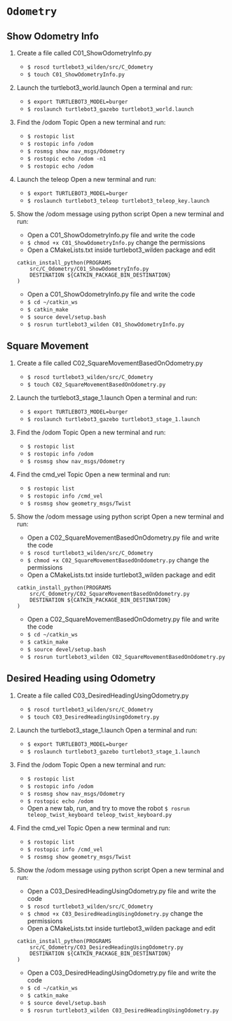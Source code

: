 # `Odometry`

## Show Odometry Info

1. Create a file called C01_ShowOdometryInfo.py

   - `$ roscd turtlebot3_wilden/src/C_Odometry`
   - `$ touch C01_ShowOdometryInfo.py`

2. Launch the turtlebot3_world.launch
   Open a terminal and run:

   - `$ export TURTLEBOT3_MODEL=burger`
   - `$ roslaunch turtlebot3_gazebo turtlebot3_world.launch`

3. Find the /odom Topic
   Open a new terminal and run:

   - `$ rostopic list`
   - `$ rostopic info /odom`
   - `$ rosmsg show nav_msgs/Odometry`
   - `$ rostopic echo /odom -n1`
   - `$ rostopic echo /odom`

4. Launch the teleop
   Open a new terminal and run:

   - `$ export TURTLEBOT3_MODEL=burger`
   - `$ roslaunch turtlebot3_teleop turtlebot3_teleop_key.launch`

5. Show the /odom message using python script
   Open a new terminal and run:

   - Open a C01_ShowOdometryInfo.py file and write the code
   - `$ chmod +x C01_ShowOdometryInfo.py` change the permissions
   - Open a CMakeLists.txt inside turtlebot3_wilden package and edit

   ```
   catkin_install_python(PROGRAMS
       src/C_Odometry/C01_ShowOdometryInfo.py
       DESTINATION ${CATKIN_PACKAGE_BIN_DESTINATION}
   )
   ```

   - Open a C01_ShowOdometryInfo.py file and write the code
   - `$ cd ~/catkin_ws`
   - `$ catkin_make`
   - `$ source devel/setup.bash`
   - `$ rosrun turtlebot3_wilden C01_ShowOdometryInfo.py`

## Square Movement

1. Create a file called C02_SquareMovementBasedOnOdometry.py

   - `$ roscd turtlebot3_wilden/src/C_Odometry`
   - `$ touch C02_SquareMovementBasedOnOdometry.py`

2. Launch the turtlebot3_stage_1.launch
   Open a terminal and run:

   - `$ export TURTLEBOT3_MODEL=burger`
   - `$ roslaunch turtlebot3_gazebo turtlebot3_stage_1.launch`

3. Find the /odom Topic
   Open a new terminal and run:

   - `$ rostopic list`
   - `$ rostopic info /odom`
   - `$ rosmsg show nav_msgs/Odometry`

4. Find the cmd_vel Topic
   Open a new terminal and run:

   - `$ rostopic list`
   - `$ rostopic info /cmd_vel`
   - `$ rosmsg show geometry_msgs/Twist`

5. Show the /odom message using python script
   Open a new terminal and run:

   - Open a C02_SquareMovementBasedOnOdometry.py file and write the code
   - `$ roscd turtlebot3_wilden/src/C_Odometry`
   - `$ chmod +x C02_SquareMovementBasedOnOdometry.py` change the permissions
   - Open a CMakeLists.txt inside turtlebot3_wilden package and edit

   ```
   catkin_install_python(PROGRAMS
       src/C_Odometry/C02_SquareMovementBasedOnOdometry.py
       DESTINATION ${CATKIN_PACKAGE_BIN_DESTINATION}
   )
   ```

   - Open a C02_SquareMovementBasedOnOdometry.py file and write the code
   - `$ cd ~/catkin_ws`
   - `$ catkin_make`
   - `$ source devel/setup.bash`
   - `$ rosrun turtlebot3_wilden C02_SquareMovementBasedOnOdometry.py`

## Desired Heading using Odometry

1. Create a file called C03_DesiredHeadingUsingOdometry.py

   - `$ roscd turtlebot3_wilden/src/C_Odometry`
   - `$ touch C03_DesiredHeadingUsingOdometry.py`

2. Launch the turtlebot3_stage_1.launch
   Open a terminal and run:

   - `$ export TURTLEBOT3_MODEL=burger`
   - `$ roslaunch turtlebot3_gazebo turtlebot3_stage_1.launch`

3. Find the /odom Topic
   Open a new terminal and run:

   - `$ rostopic list`
   - `$ rostopic info /odom`
   - `$ rosmsg show nav_msgs/Odometry`
   - `$ rostopic echo /odom`
   - Open a new tab, run, and try to move the robot
     `$ rosrun teleop_twist_keyboard teleop_twist_keyboard.py`

4. Find the cmd_vel Topic
   Open a new terminal and run:

   - `$ rostopic list`
   - `$ rostopic info /cmd_vel`
   - `$ rosmsg show geometry_msgs/Twist`

5. Show the /odom message using python script
   Open a new terminal and run:

   - Open a C03_DesiredHeadingUsingOdometry.py file and write the code
   - `$ roscd turtlebot3_wilden/src/C_Odometry`
   - `$ chmod +x C03_DesiredHeadingUsingOdometry.py` change the permissions
   - Open a CMakeLists.txt inside turtlebot3_wilden package and edit

   ```
   catkin_install_python(PROGRAMS
       src/C_Odometry/C03_DesiredHeadingUsingOdometry.py
       DESTINATION ${CATKIN_PACKAGE_BIN_DESTINATION}
   )
   ```

   - Open a C03_DesiredHeadingUsingOdometry.py file and write the code
   - `$ cd ~/catkin_ws`
   - `$ catkin_make`
   - `$ source devel/setup.bash`
   - `$ rosrun turtlebot3_wilden C03_DesiredHeadingUsingOdometry.py`
